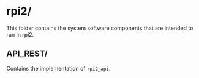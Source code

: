 # rpi2/
This folder contains the system software components that are intended to run in rpi2.

## API_REST/
Contains the implementation of `rpi2_api`.